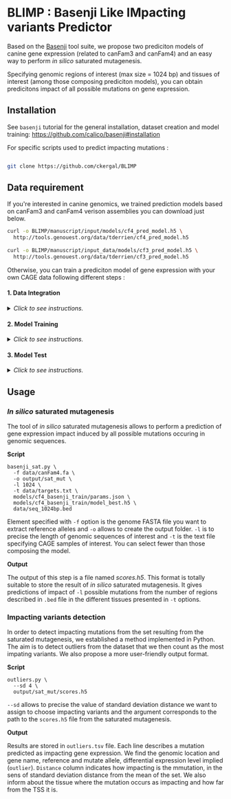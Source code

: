 # BLIMP : Basenji Like IMpacting variants Predictor


Based on the [Basenji](https://github.com/calico/basenji) tool suite, we propose two prediciton models of canine gene expression (related to canFam3 and canFam4) and an easy way to perform *in silico* saturated mutagenesis.

Specifying genomic regions of interest (max size = 1024 bp) and tissues of interest (among those composing prediciton models), you can obtain predicitons impact of all possible mutations on gene expression.


## Installation

See `basenji` tutorial for the general installation, dataset creation and model training:  <https://github.com/calico/basenji#installation>


For specific scripts used to predict impacting mutations :

```bash

git clone https://github.com/ckergal/BLIMP
```

## Data requirement

If you're interested in canine genomics, we trained prediction models based on canFam3 and canFam4 verison assemblies you can download just below.

```sh
curl -o BLIMP/manuscript/input/models/cf4_pred_model.h5 \
  http://tools.genouest.org/data/tderrien/cf4_pred_model.h5
  
curl -o BLIMP/manuscript/input_data/models/cf3_pred_model.h5 \
  http://tools.genouest.org/data/tderrien/cf3_pred_model.h5
```

Otherwise, you can train a prediciton model of gene expression with your own CAGE data following different steps :

#### 1. Data Integration
<details>
<summary> 
<i>Click to see instructions.</i>
</summary>

The first step to establish prediction model is the data integration. The Basenji framework consists in joining transcriptomics CAGE profiles to a reference genome. As CAGE profiles are in a `.bam` format, the use of Basenji requires a conversion into BigWig format. This can be done with the next command line, applied on all CAGE profiles you want to integrate into your prediction model. 
  
  
  
 **Scripts**
```
bam_cov.py \
  -o CAGE/BW/ \
  CAGE/BAM/cage_profile.bam \
  CAGE/BW/cage_profile.bw
```

The -o option allows to create the folder where BigWig files are generated. Then, `.bw` files can be used in the next step of data integration.

In our case, we applied this command line :

```sh
basenji_data.py \
  -d 1 -l 131072 \ 
  --local \
  -t .1 -v .1 -w 128 \
  -c 0 \
  -o data/cf4_basenji_data \
  data/canFam4.fa \
  data/targets.txt
```

`-d`is the genome part you want to use (here 100%) and `-l` is the sequence length. `-t` and `-v` are the part of test and validation set respectively and `-w` represents the window size of base pairs aggregation. `-c` is a cropping factor and `-o` is the directory where output files are generated. The first argument is the genome Fasta file and the second argument is a text file specifying BigWig files to integrate, as presented [here](https://github.com/ckergal/BLIMP/blob/main/manuscript/input_data/models/cf4_targets.txt).



**Output**

Then, in the directory **cf4_basenji_data** you have different files and sub-directories. The file `contigs.bed` contains genomic regions (contigs) in which sequences of length `-l` are picked and `sequences.bed` contains genomic coordinates of 131kb sequences, with their distribution between train, validation and test sets. The file `targets.txt` is diplicated here and the file `statistics.json` contains informations about this data integration step.


The folder **seqs_cov** contains `.err` and `.h5` files numbered from 0 to *number_of_CAGE_profiles* according to their position in `targets.txt`. `.err` files should be empty and `.h5` files contain expression profiles of CAGE sequenced tissues, as used in the algorithm. So he continuous signal of transcription level is aggregate in 128 bp windows.


The folder **tfrecords** contains `.err` and `.tfr` files. Hopefully `.err` files are empty too and each `.tfr` file contains 256 sequences of 131kb and the associated expression level for all CAGE samples.

</details>

#### 2. Model Training
<details>
<summary> <i>Click to see instructions.</i> </summary>

When data integration is achieved, the second step consists in training the prediction model of gene expression. The algorithm learns with the training data set and assessment during training is established on the validation data set. A model obtained during an epoch is used to predict expression level of genomic sequences from the validation set and predictions are compared to the real expression level with a Pearson correlation coefficient. Sothe aim is to maximize this value.


**Script**
```shell
basenji_train.py \
  -o models/cf4_basenji_train \
  models/cf4_params.json \
  data/cf4_basenji_data
```

`-o` parameter allows to create the output directory. The first argument is the file of hyperparamters and the second one is the path to the data directory.


**Output**
The folder **cf4_basenji_train** contains the file `params.json`, duplicating the one in argument. `model_check.h5` saves the model corresponding to the last epoch and `model_best.h5` corresponds to the model leading to the best correlation coefficient.
</details>

#### 3. Model Test
<details>
<summary> 
<i>Click to see instructions.</i>
</summary>

The last step to completely train a prediction model consists in assessing it. As with the validation data set, it's about predicting the expression level of genomic sequences from the test data set and comparing predictions with real data calculating a Pearson correlation coefficient.



**Script**
```
basenji_test.py \
  -o output/cf4_basenji_test \
  --save \
  models/cf4_basenji_train/params.json \
  models/cf4_basenji_train/model_best.h5 \
  data/cf4_basenji_data
```

`-o` allows to create the output folder and `--save` means we want to store values of predicitons and real expression levels of test genomic sequences. The first argument is the path to the params used to train the prediction model, the second is the pathto the prediciton model we want to test and the third is the path to the folder of data we used during training.



**Output**
In the folder indicated as output, here **cf4_basenji_test**, you can find a file called `acc.txt`. It lists Pearson correlation coefficients between predited expression level and the real one for test sequences in each CAGE samples composing the model.
</details>


## Usage
### *In silico* saturated mutagenesis
The tool of *in silico* saturated mutagenesis allows to perform a prediction of gene expression impact induced by all possible mutations occuring in genomic sequences.


**Script**
```
basenji_sat.py \
  -f data/canFam4.fa \
  -o output/sat_mut \
  -l 1024 \
  -t data/targets.txt \
  models/cf4_basenji_train/params.json \
  models/cf4_basenji_train/model_best.h5 \
  data/seq_1024bp.bed
```

Element specified with `-f` option is the genome FASTA file you want to extract reference alleles and `-o` allows to create the output folder. `-l` is to precise the length of genomic sequences of interest and
`-t` is the text file specifying CAGE samples of interest. You can select fewer than those composing the model.



**Output**

The output of this step is a file named *scores.h5*. This format is totally suitable to store the result of *in silico* saturated mutagenesis. It gives predictions of impact of `-l` possible mutations from the number of regions described in `.bed` file in the different tissues presented in `-t` options.


### Impacting variants detection
In order to detect impacting mutations from the set resulting from the saturated mutagenesis, we established a method implemented in Python. The aim is to detect outliers from the dataset that we then count as the most impating variants. We also propose a more user-friendly output format.


**Script**
```
outliers.py \
  --sd 4 \
  output/sat_mut/scores.h5
```

`--sd` allows to precise the value of standard deviation distance we want to assign to choose impacting variants and the argument corresponds to the path to the `scores.h5` file from the saturated mutagenesis. 


**Output**

Results are stored in `outliers.tsv` file. Each line describes a mutation predicted as impacting gene expression. We find the genomic location and gene name, reference and mutate allele, differential expression level implied (`outlier`). `Distance` column indicates how impacting is the mmutation, in the sens of standard deviation distance from the mean of the set. We also inform about the tissue where the mutation occurs as impacting and how far from the TSS it is.
